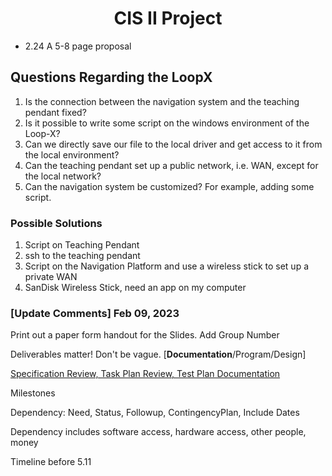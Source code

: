 <h1 align="center"> CIS II Project</h1>

- 2.24 A 5-8 page proposal



## Questions Regarding the LoopX

1. Is the connection between the navigation system and the teaching pendant fixed?
2. Is it possible to write some script on the windows environment of the Loop-X?
3. Can we directly save our file to the local driver and get access to it from the local environment?
4. Can the teaching pendant set up a public network, i.e. WAN, except for the local network?
5. Can the navigation system be customized? For example, adding some script.



### Possible Solutions

1. Script on Teaching Pendant
2. ssh to the teaching pendant
3. Script on the Navigation Platform and use a wireless stick to set up a private WAN
4. SanDisk Wireless Stick, need an app on my computer



### [Update Comments] Feb 09, 2023

Print out a paper form handout for the Slides. Add Group Number

Deliverables matter! Don't be vague. [**Documentation**/Program/Design]

<u>Specification Review, Task Plan Review, Test Plan Documentation</u>

Milestones

Dependency: Need, Status, Followup, ContingencyPlan, Include Dates

Dependency includes software access, hardware access, other people, money

Timeline before 5.11